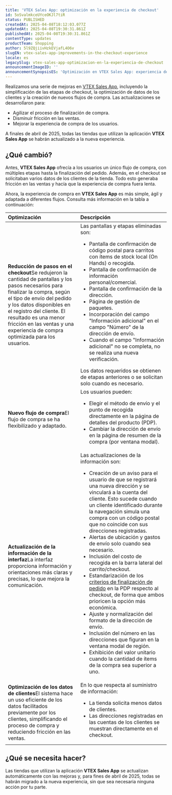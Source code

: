 ```yaml
---
title: 'VTEX Sales App: optimización en la experiencia de checkout'
id: 5oSvalmkceUYceOKJl7tiR
status: PUBLISHED
createdAt: 2025-04-08T18:12:03.077Z
updatedAt: 2025-04-08T19:30:31.861Z
publishedAt: 2025-04-08T19:30:31.861Z
contentType: updates
productTeam: Shopping
author: 5l9ZQjiivHzkEVjafL4O6v
slugEN: vtex-sales-app-improvements-in-the-checkout-experience
locale: es
legacySlug: vtex-sales-app-optimizacion-en-la-experiencia-de-checkout
announcementImageID: ''
announcementSynopsisES: 'Optimización en VTEX Sales App: experiencia de compra más simple en el checkout y aprovechamiento de datos de clientes.'
---
```


Realizamos una serie de mejoras en [VTEX Sales App](https://help.vtex.com/es/tutorial/vtex-sales-app-faq--3CRKQHzflSW0DXenEHUpP5), incluyendo la simplificación de las etapas de checkout, la optimización de datos de los clientes y la creación de nuevos flujos de compra. Las actualizaciones se desarrollaron para:

- Agilizar el proceso de finalización de compra.
- Disminuir fricción en las ventas.
- Mejorar la experiencia de compra de los usuarios.

A finales de abril de 2025, todas las tiendas que utilizan la aplicación **VTEX Sales App** se habrán actualizado a la nueva experiencia.

## ¿Qué cambió?

Antes, **VTEX Sales App** ofrecía a los usuarios un único flujo de compra, con múltiples etapas hasta la finalización del pedido. Además, en el checkout se solicitaban varios datos de los clientes de la tienda. Todo esto generaba fricción en las ventas y hacía que la experiencia de compra fuera lenta.

Ahora, la experiencia de compra en **VTEX Sales App** es más simple, ágil y adaptada a diferentes flujos. Consulta más información en la tabla a continuación:

| **Optimización** | **Descripción** |
| :--- | :--- |
| **Reducción de pasos en el checkout**Se redujeron la cantidad de pantallas y los pasos necesarios para finalizar la compra, según el tipo de envío del pedido y los datos disponibles en el registro del cliente. El resultado es una menor fricción en las ventas y una experiencia de compra optimizada para los usuarios. | Las pantallas y etapas eliminadas son:<ul><li>Pantalla de confirmación de código postal para carritos con ítems de stock local (On Hands) o recogida.</li><li>Pantalla de confirmación de información personal/comercial.</li><li>Pantalla de confirmación de la dirección.</li><li>Página de gestión de paquetes.</li><li>Incorporación del campo "Información adicional" en el campo "Número" de la dirección de envío.</li><li>Cuando el campo "Información adicional" no se completa, no se realiza una nueva verificación.</li></ul>Los datos requeridos se obtienen de etapas anteriores o se solicitan solo cuando es necesario. |
| **Nuevo flujo de compra**El flujo de compra se ha flexibilizado y adaptado. | Los usuarios pueden:<ul><li>Elegir el método de envío y el punto de recogida directamente en la página de detalles del producto (PDP).</li><li>Cambiar la dirección de envío en la página de resumen de la compra (por ventana modal).</li></ul> |
| **Actualización de la información de la interfaz**La interfaz proporciona información y orientaciones más claras y precisas, lo que mejora la comunicación. | Las actualizaciones de la información son:<ul><li>Creación de un aviso para el usuario de que se registrará una nueva dirección y se vinculará a la cuenta del cliente. Esto sucede cuando un cliente identificado durante la navegación simula una compra con un código postal que no coincide con sus direcciones registradas.</li><li>Alertas de ubicación y gastos de envío solo cuando sea necesario.</li><li>Inclusión del costo de recogida en la barra lateral del carrito/checkout.</li><li>Estandarización de los [criterios de finalización de pedido](https://help.vtex.com/es/tutorial/selecao-de-sellers-white-label--3MemNQ4pKkWCpMdzI27AHa) en la PDP respecto al checkout, de forma que ambos prioricen la opción más económica.</li><li>Ajuste y normalización del formato de la dirección de envío.</li><li>Inclusión del número en las direcciones que figuran en la ventana modal de región.</li><li>Exhibición del valor unitario cuando la cantidad de ítems de la compra sea superior a uno.</li></ul> |
| **Optimización de los datos de clientes**El sistema hace un uso eficiente de los datos facilitados previamente por los clientes, simplificando el proceso de compra y reduciendo fricción en las ventas. | En lo que respecta al suministro de información:<ul><li>La tienda solicita menos datos de clientes.</li><li>Las direcciones registradas en las cuentas de los clientes se muestran directamente en el checkout.</li></ul> |

## ¿Qué se necesita hacer?

Las tiendas que utilizan la aplicación **VTEX Sales App** se actualizan automáticamente con las mejoras y, para fines de abril de 2025, todas se habrán migrado a la nueva experiencia, sin que sea necesaria ninguna acción por tu parte.


